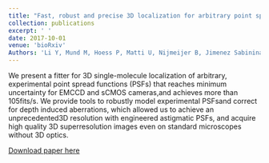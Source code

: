 ```yaml
---
title: "Fast, robust and precise 3D localization for arbitrary point spread functions"
collection: publications
excerpt: ' '
date: 2017-10-01
venue: 'bioRxiv'
Authors: 'Li Y, Mund M, Hoess P, Matti U, Nijmeijer B, Jimenez Sabinina V, Ellenberg J, Schoen I, Ries J (2017). &quot;Fast, robust and precise 3D localization for arbitrary point spread functions &quot; <i>bioRxiv</i>. 1-16.'
---
```

We present a fitter for 3D single-molecule localization of arbitrary, experimental point  spread  functions  (PSFs)  that  reaches  minimum  uncertainty  for EMCCD and sCMOS cameras,and achieves more than 105fits/s. We provide tools to robustly model experimental PSFsand correct for depth induced aberrations, which allowed us to achieve an  unprecedented3D  resolution  with  engineered  astigmatic PSFs,  and  acquire  high quality 3D superresolution images even on standard microscopes without 3D optics.

[Download paper here](http://zjuwfy.github.io/files/paper5.pdf)
